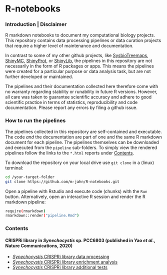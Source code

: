 # R-notebooks

### Introduction | Disclaimer

R markdown notebooks to document my computational biology projects.
This repository contains data processing pipelines or data curation projects
that require a higher level of maintenance and documentation. 

In contrast to some of my other github projects, 
like [SysbioTreemaps](https://github.com/m-jahn/SysbioTreemaps),
[ShinyMC](https://github.com/m-jahn/ShinyMC), [ShinyProt](https://github.com/m-jahn/ShinyProt),
or [ShinyLib](https://github.com/m-jahn/ShinyLib),
the pipelines in this repository are not necessarily in the form of R packages or apps.
This means the pipelines were created for a particular purpose or data analysis task,
but are not further developed or maintained.

The pipelines and their documentation collected here therefore come with no warranty
regarding stability or runability in future R versions. However, all care was taken to
guarantee scientific accuracy and adhere to good scientific practice in terms of statistics,
reproducibility and code documentation. Please report any errors by filing a github issue.

### How to run the pipelines

The pipelines collected in this repository are self-contained and executable. 
The code _and_ the documentation are part of one and the same R markdown document
for each pipeline. The pipelines themselves can be downloaded and executed 
from the `pipeline` sub-folders. To simply view the rendered pipelines follow 
the links to the `*.html` reports under   [Contents](#Contents).

To download the repository on your local drive use `git clone` in a (linux) terminal:

``` bash
cd /your-target-folder
git clone https://github.com/m-jahn/R-notebooks.git
```

Open a pipeline with Rstudio and execute code (chunks) with the `Run` button.
Alternatively, open an interactive R session and render the R markdown pipeline:

``` bash
require(rmarkdown)
rmarkdown::render("pipeline.Rmd")
```


### Contents

#### CRISPRi library in _Synechocystis_ sp. PCC6803 (published in Yao *et al*., Nature Communications, 2020)

- [_Synechocystis_ CRISPRi library data processing](https://m-jahn.github.io/R-notebooks/CRISPRi_library_data_processing.nb.html)
- [_Synechocystis_ CRISPRi library enrichment analysis](https://m-jahn.github.io/R-notebooks/CRISPRi_library_enrichment_analysis.nb.html)
- [_Synechocystis_ CRISPRi library additional tests](https://m-jahn.github.io/R-notebooks/CRISPRi_library_additional_tests.nb.html)
